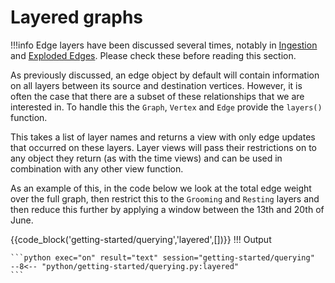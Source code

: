 # Layered graphs
!!!info 
    Edge layers have been discussed several times, notably in [Ingestion](../ingestion/2_direct-updates.md#edge-layers) and [Exploded Edges](../querying/4_edge-metrics.md#exploded-edges). Please check these before reading this section.

 As previously discussed, an edge object by default will contain information on all layers between its source and destination vertices. However, it is often the case that there are a subset of these relationships that we are interested in. To handle this the `Graph`, `Vertex` and `Edge` provide the `layers()` function. 

 This takes a list of layer names and returns a view with only edge updates that occurred on these layers. Layer views will pass their restrictions on to any object they return (as with the time views) and can be used in combination with any other view function.

 As an example of this, in the code below we look at the total edge weight over the full graph, then restrict this to the `Grooming` and `Resting` layers and then reduce this further by applying a window between the 13th and 20th of June.

{{code_block('getting-started/querying','layered',[])}}
!!! Output

    ```python exec="on" result="text" session="getting-started/querying"
    --8<-- "python/getting-started/querying.py:layered"
    ```
